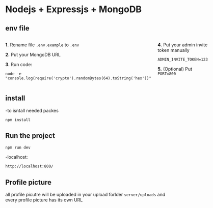 # Nodejs + Expressjs + MongoDB

## env file

<div style="display:flex; gap:20px;">
  <div>
    <p><b>1.</b> Rename file <code>.env.example</code> to <code>.env</code></p>
    <p><b>2.</b> Put your MongoDB URL</p>
    <p><b>3.</b> Run code:</p>
    <pre><code>node -e "console.log(require('crypto').randomBytes(64).toString('hex'))"</code></pre>
  </div>
  <div>
    <p><b>4.</b> Put your admin invite token manually</p>
    <pre><code>ADMIN_INVITE_TOKEN=123</code></pre>
    <p><b>5.</b> (Optional) Put <code>PORT=800</code></p>
  </div>
</div>

## install

-to isntall needed packes
```bash
npm install
```

## Run the project

```bash
npm run dev
```

-localhost:

```bash
http://localhost:800/
```

## Profile picture

all profile picutre will be uploaded in your upload forlder `server/uploads` and every profile picture has its own URL
